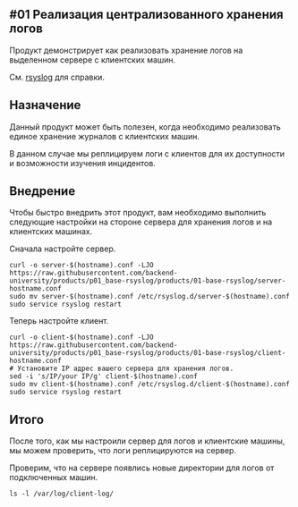 ## #01 Реализация централизованного хранения логов 

Продукт демонстрирует как реализовать хранение логов на выделенном сервере с клиентских машин.

См. [rsyslog](https://en.wikipedia.org/wiki/Rsyslog) для справки.

## Назначение

Данный продукт может быть полезен, когда необходимо реализовать единое хранение журналов с клиентских машин.

В данном случае мы реплицируем логи с клиентов для их доступности и возможности изучения инцидентов.  

## Внедрение

Чтобы быстро внедрить этот продукт, вам необходимо выполнить следующие настройки на стороне сервера для хранения логов и на клиентских машинах.

Сначала настройте сервер.

```shell script
curl -o server-$(hostname).conf -LJO https://raw.githubusercontent.com/backend-university/products/p01_base-rsyslog/products/01-base-rsyslog/server-hostname.conf
sudo mv server-$(hostname).conf /etc/rsyslog.d/server-$(hostname).conf
sudo service rsyslog restart
```

Теперь настройте клиент.

```shell script
curl -o client-$(hostname).conf -LJO https://raw.githubusercontent.com/backend-university/products/p01_base-rsyslog/products/01-base-rsyslog/client-hostname.conf
# Установите IP адрес вашего сервера для хранения логов.
sed -i 's/IP/your IP/g' client-$(hostname).conf
sudo mv client-$(hostname).conf /etc/rsyslog.d/client-$(hostname).conf 
sudo service rsyslog restart
```

## Итого

После того, как мы настроили сервер для логов и клиентские машины, мы можем проверить, что логи реплицируются на сервер.

Проверим, что на сервере появлись новые директории для логов от подключенных машин.

```shell script
ls -l /var/log/client-log/
``` 